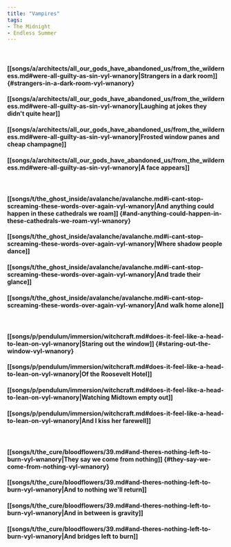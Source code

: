 ```yaml
---
title: "Vampires"
tags:
- The Midnight
- Endless Summer
---
```

&nbsp;
#### [[songs/a/architects/all_our_gods_have_abandoned_us/from_the_wilderness.md#were-all-guilty-as-sin-vyl-wnanory|Strangers in a dark room]] {#strangers-in-a-dark-room-vyl-wnanory}
#### [[songs/a/architects/all_our_gods_have_abandoned_us/from_the_wilderness.md#were-all-guilty-as-sin-vyl-wnanory|Laughing at jokes they didn't quite hear]]
#### [[songs/a/architects/all_our_gods_have_abandoned_us/from_the_wilderness.md#were-all-guilty-as-sin-vyl-wnanory|Frosted window panes and cheap champagne]]
#### [[songs/a/architects/all_our_gods_have_abandoned_us/from_the_wilderness.md#were-all-guilty-as-sin-vyl-wnanory|A face appears]]
&nbsp;
#### [[songs/t/the_ghost_inside/avalanche/avalanche.md#i-cant-stop-screaming-these-words-over-again-vyl-wnanory|And anything could happen in these cathedrals we roam]] {#and-anything-could-happen-in-these-cathedrals-we-roam-vyl-wnanory}
#### [[songs/t/the_ghost_inside/avalanche/avalanche.md#i-cant-stop-screaming-these-words-over-again-vyl-wnanory|Where shadow people dance]]
#### [[songs/t/the_ghost_inside/avalanche/avalanche.md#i-cant-stop-screaming-these-words-over-again-vyl-wnanory|And trade their glance]]
#### [[songs/t/the_ghost_inside/avalanche/avalanche.md#i-cant-stop-screaming-these-words-over-again-vyl-wnanory|And walk home alone]]
&nbsp;
#### [[songs/p/pendulum/immersion/witchcraft.md#does-it-feel-like-a-head-to-lean-on-vyl-wnanory|Staring out the window]] {#staring-out-the-window-vyl-wnanory}
#### [[songs/p/pendulum/immersion/witchcraft.md#does-it-feel-like-a-head-to-lean-on-vyl-wnanory|Of the Roosevelt Hotel]]
#### [[songs/p/pendulum/immersion/witchcraft.md#does-it-feel-like-a-head-to-lean-on-vyl-wnanory|Watching Midtown empty out]]
#### [[songs/p/pendulum/immersion/witchcraft.md#does-it-feel-like-a-head-to-lean-on-vyl-wnanory|And I kiss her farewell]]
&nbsp;
#### [[songs/t/the_cure/bloodflowers/39.md#and-theres-nothing-left-to-burn-vyl-wnanory|They say we come from nothing]] {#they-say-we-come-from-nothing-vyl-wnanory}
#### [[songs/t/the_cure/bloodflowers/39.md#and-theres-nothing-left-to-burn-vyl-wnanory|And to nothing we'll return]]
#### [[songs/t/the_cure/bloodflowers/39.md#and-theres-nothing-left-to-burn-vyl-wnanory|And in between is gravity]]
#### [[songs/t/the_cure/bloodflowers/39.md#and-theres-nothing-left-to-burn-vyl-wnanory|And bridges left to burn]]
